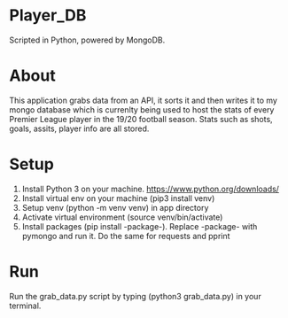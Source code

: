 # Player_DB

Scripted in Python, powered by MongoDB.

# About
This application grabs data from an API, it sorts it and then writes it to my mongo database which is currenlty being used to host the stats of every Premier League player in the 19/20 football season. Stats such as shots, goals, assits, player info are all stored.

# Setup

1. Install Python 3 on your machine. https://www.python.org/downloads/
2. Install virtual env on your machine (pip3 install venv)
3. Setup venv (python -m venv venv) in app directory
4. Activate virtual environment (source venv/bin/activate)
5. Install packages (pip install -package-). Replace -package- with pymongo and run it. Do the same for requests and pprint
  
 # Run
 Run the grab_data.py script by typing (python3 grab_data.py) in your terminal.  
 
